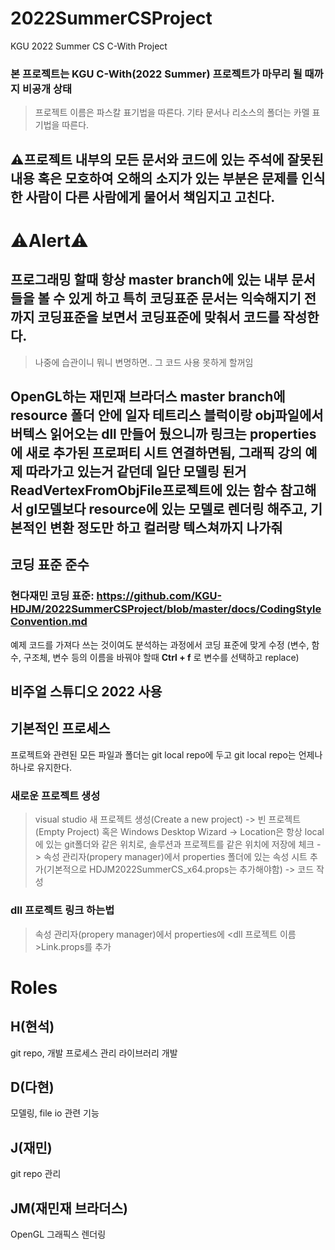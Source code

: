 # 2022SummerCSProject
KGU 2022 Summer CS C-With Project
### 본 프로젝트는 KGU C-With(2022 Summer) 프로젝트가 마무리 될 때까지 비공개 상태
> 프로젝트 이름은 파스칼 표기법을 따른다.
> 기타 문서나 리소스의 폴더는 카멜 표기법을 따른다.
## ⚠️프로젝트 내부의 모든 문서와 코드에 있는 주석에 잘못된 내용 혹은 모호하여 오해의 소지가 있는 부분은 문제를 인식한 사람이 다른 사람에게 물어서 책임지고 고친다.
# ⚠️Alert⚠️
## 프로그래밍 할때 항상 master branch에 있는 내부 문서들을 볼 수 있게 하고 특히 코딩표준 문서는 익숙해지기 전까지 코딩표준을 보면서 코딩표준에 맞춰서 코드를 작성한다.
  > 나중에 습관이니 뭐니 변명하면.. 그 코드 사용 못하게 할꺼임
## OpenGL하는 재민재 브라더스 master branch에 resource 폴더 안에 일자 테트리스 블럭이랑 obj파일에서 버텍스 읽어오는 dll 만들어 뒀으니까 링크는 properties에 새로 추가된 프로퍼티 시트 연결하면됨, 그래픽 강의 예제 따라가고 있는거 같던데 일단 모델링 된거 ReadVertexFromObjFile프로젝트에 있는 함수 참고해서 gl모델보다 resource에 있는 모델로 렌더링 해주고, 기본적인 변환 정도만 하고 컬러랑 텍스쳐까지 나가줘

## 코딩 표준 준수
### 현다재민 코딩 표준: https://github.com/KGU-HDJM/2022SummerCSProject/blob/master/docs/CodingStyleConvention.md
예제 코드를 가져다 쓰는 것이여도 분석하는 과정에서 코딩 표준에 맞게 수정 (변수, 함수, 구조체, 변수 등의 이름을 바꿔야 할때 **Ctrl + f** 로 변수를 선택하고 replace)

## 비주얼 스튜디오 2022 사용
## 기본적인 프로세스
  프로젝트와 관련된 모든 파일과 폴더는 git local repo에 두고 git local repo는 언제나 하나로 유지한다.
### 새로운 프로젝트 생성
  > visual studio 새 프로젝트 생성(Create a new project) -> 빈 프로젝트(Empty Project) 혹은 Windows Desktop Wizard -> Location은 항상 local에 있는 git폴더와 같은 위치로, 솔루션과 프로젝트를 같은 위치에 저장에 체크 -> 속성 관리자(propery manager)에서 properties 폴더에 있는 속성 시트 추가(기본적으로 HDJM2022SummerCS_x64.props는  추가해야함) -> 코드 작성
### dll 프로젝트 링크 하는법
  >  속성 관리자(propery manager)에서 properties에 <dll 프로젝트 이름>Link.props를 추가

# Roles
## H(현석)
git repo, 개발 프로세스 관리
라이브러리 개발
## D(다현)
모델링, file io 관련 기능
## J(재민)
git repo 관리
## JM(재민재 브라더스)
OpenGL 그래픽스 렌더링
